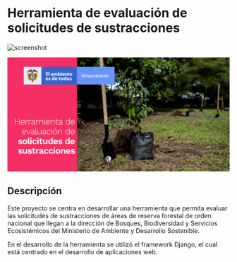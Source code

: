 # Herramienta de evaluación de solicitudes de sustracciones

![screenshot](https://raw.githubusercontent.com/ucd-dnp/contexto/master/recursos/contexto.jpg "ConTexto")

![screenshot](https://raw.githubusercontent.com/jairoruizsaenz/app_mads/main/MADS/static/images/front.png "Herramienta de evaluación de solicitudes de sustracciones")

## Descripción

Este proyecto se centra en desarrollar una herramienta que permita evaluar las solicitudes de sustracciones de áreas de reserva forestal de orden nacional que llegan a la dirección de Bosques, Biodiversidad y Servicios Ecosistémicos del Ministerio de Ambiente y Desarrollo Sostenible.

En el desarrollo de la herramienta se utilizó el framework Django, el cual está centrado en el desarrollo de aplicaciones web.
